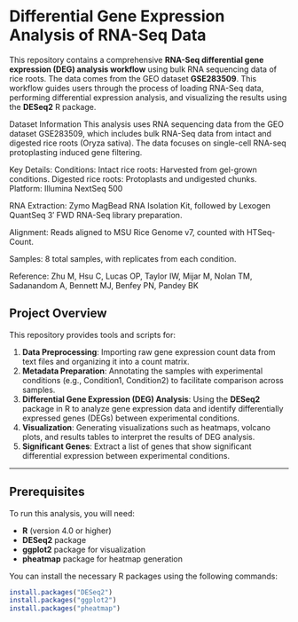 # Differential Gene Expression Analysis of RNA-Seq Data
This repository contains a comprehensive **RNA-Seq differential gene expression (DEG) analysis workflow** using bulk RNA sequencing data of rice roots. The data comes from the GEO dataset **GSE283509**. This workflow guides users through the process of loading RNA-Seq data, performing differential expression analysis, and visualizing the results using the **DESeq2** R package.

Dataset Information
This analysis uses RNA sequencing data from the GEO dataset GSE283509, which includes bulk RNA-Seq data from intact and digested rice roots (Oryza sativa). The data focuses on single-cell RNA-seq protoplasting induced gene filtering.

Key Details:
Conditions:
Intact rice roots: Harvested from gel-grown conditions.
Digested rice roots: Protoplasts and undigested chunks.
Platform: Illumina NextSeq 500

RNA Extraction: Zymo MagBead RNA Isolation Kit, followed by Lexogen QuantSeq 3′ FWD RNA-Seq library preparation.

Alignment: Reads aligned to MSU Rice Genome v7, counted with HTSeq-Count.

Samples: 8 total samples, with replicates from each condition.

Reference: Zhu M, Hsu C, Lucas OP, Taylor IW, Mijar M, Nolan TM, Sadanandom A, Bennett MJ, Benfey PN, Pandey BK


## Project Overview

This repository provides tools and scripts for:

1. **Data Preprocessing**: Importing raw gene expression count data from text files and organizing it into a count matrix.
2. **Metadata Preparation**: Annotating the samples with experimental conditions (e.g., Condition1, Condition2) to facilitate comparison across samples.
3. **Differential Gene Expression (DEG) Analysis**: Using the **DESeq2** package in R to analyze gene expression data and identify differentially expressed genes (DEGs) between experimental conditions.
4. **Visualization**: Generating visualizations such as heatmaps, volcano plots, and results tables to interpret the results of DEG analysis.
5. **Significant Genes**: Extract a list of genes that show significant differential expression between experimental conditions.

---

## Prerequisites

To run this analysis, you will need:

- **R** (version 4.0 or higher)
- **DESeq2** package
- **ggplot2** package for visualization
- **pheatmap** package for heatmap generation

You can install the necessary R packages using the following commands:

```r
install.packages("DESeq2")
install.packages("ggplot2")
install.packages("pheatmap")

